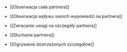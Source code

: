 - [[Obserwacja ciała partnera]]
- [[Obserwacja wpływu swoich wypowiedzi na partnera]]
- [[Zwracanie uwagi na szczegóły partnera]]

- [[Słuchanie partnera]]

- [[Ogrywanie dostrzeżonych szczegółow]]